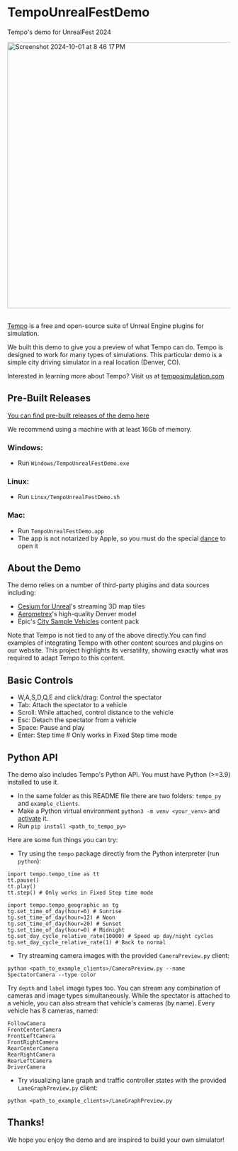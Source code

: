 # TempoUnrealFestDemo
Tempo's demo for UnrealFest 2024

<img width="600" alt="Screenshot 2024-10-01 at 8 46 17 PM" src="https://github.com/user-attachments/assets/dc8664e3-6772-4a84-8bb3-657c8208a551">
<br />
<br />

[Tempo](https://github.com/tempo-sim/Tempo/) is a free and open-source suite of Unreal Engine plugins for simulation.

We built this demo to give you a preview of what Tempo can do. Tempo is designed to work for many types of simulations. This particular demo is a simple city driving simulator in a real location (Denver, CO).

Interested in learning more about Tempo? Visit us at [temposimulation.com](http://temposimulation.com)

## Pre-Built Releases
[You can find pre-built releases of the demo here](https://drive.google.com/drive/folders/1dqdmuhC0qEBxhdnEvxWI3AdmlIzjFbyg?usp=drive_link)

We recommend using a machine with at least 16Gb of memory.

### Windows:
- Run `Windows/TempoUnrealFestDemo.exe`
### Linux:
- Run `Linux/TempoUnrealFestDemo.sh`
### Mac:
- Run `TempoUnrealFestDemo.app`
- The app is not notarized by Apple, so you must do the special [dance](https://support.apple.com/guide/mac-help/open-a-mac-app-from-an-unknown-developer-mh40616/15.0/mac/15.0) to open it

## About the Demo
The demo relies on a number of third-party plugins and data sources including:
- [Cesium for Unreal](https://cesium.com/platform/cesium-for-unreal/)'s streaming 3D map tiles
- [Aerometrex](https://aerometrex.com.au/)'s high-quality Denver model
- Epic's [City Sample Vehicles](https://www.unrealengine.com/marketplace/en-US/product/city-sample-vehicles?sessionInvalidated=true) content pack

Note that Tempo is not tied to any of the above directly.You can find examples of integrating Tempo with other content sources and plugins on our website. This project highlights its versatility, showing exactly what was required to adapt Tempo to this content.

## Basic Controls
- W,A,S,D,Q,E and click/drag: Control the spectator
- Tab: Attach the spectator to a vehicle
- Scroll: While attached, control distance to the vehicle
- Esc: Detach the spectator from a vehicle
- Space: Pause and play
- Enter: Step time # Only works in Fixed Step time mode

## Python API
The demo also includes Tempo's Python API. You must have Python (>=3.9) installed to use it.
- In the same folder as this README file there are two folders: `tempo_py` and `example_clients`.
- Make a Python virtual environment `python3 -m venv <your_venv>` and [activate](https://docs.python.org/3/library/venv.html#how-venvs-work) it.
- Run `pip install <path_to_tempo_py>`

Here are some fun things you can try:
- Try using the `tempo` package directly from the Python interpreter (run `python`):
```
import tempo.tempo_time as tt
tt.pause()
tt.play()
tt.step() # Only works in Fixed Step time mode

import tempo.tempo_geographic as tg
tg.set_time_of_day(hour=6) # Sunrise
tg.set_time_of_day(hour=12) # Noon
tg.set_time_of_day(hour=20) # Sunset
tg.set_time_of_day(hour=0) # Midnight
tg.set_day_cycle_relative_rate(10000) # Speed up day/night cycles
tg.set_day_cycle_relative_rate(1) # Back to normal
```
- Try streaming camera images with the provided `CameraPreview.py` client:
```
python <path_to_example_clients>/CameraPreview.py --name SpectatorCamera --type color
```
Try `depth` and `label` image types too. You can stream any combination of cameras and image types simultaneously. While the spectator is attached to a vehicle, you can also stream that vehicle's cameras (by name). Every vehicle has 8 cameras, named:
```
FollowCamera
FrontCenterCamera
FrontLeftCamera
FrontRightCamera
RearCenterCamera
RearRightCamera
RearLeftCamera
DriverCamera
```
- Try visualizing lane graph and traffic controller states with the provided `LaneGraphPreview.py` client:
```
python <path_to_example_clients>/LaneGraphPreview.py
```
## Thanks!
We hope you enjoy the demo and are inspired to build your own simulator!
